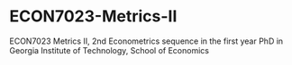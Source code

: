 # ECON7023-Metrics-II
ECON7023 Metrics II, 2nd Econometrics sequence in the first year PhD in Georgia Institute of Technology, School of Economics
